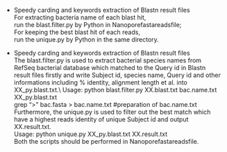 * Speedy carding and keywords extraction of Blastn result files\
For extracting bacteria name of each blast hit,\
run the blast.filter.py by Python in Nanoporefastareadsfile;\
For keeping the best blast hit of each reads,\
run the unique.py by Python in the same directory.


* Speedy carding and keywords extraction of Blastn result files\
The blast.filter.py is used to extract bacterial species names from RefSeq bacterial database which matched to the Query id in Blastn result files firstly and write Subject id, species name, Query id and other informations including % identity, alignment length et al. into XX_py.blast.txt.\\ 
Usage: python blast.filter.py XX.blast.txt bac.name.txt XX_py.blast.txt\
grep “>” bac.fasta > bac.name.txt #preparation of bac.name.txt\
Furthermore, the unique.py is used to filter out the best match which have a highest reads identity of unique Subject id and output XX.result.txt.\
Usage: python unique.py XX_py.blast.txt XX.result.txt\
Both the scripts should be performed in Nanoporefastareadsfile.



